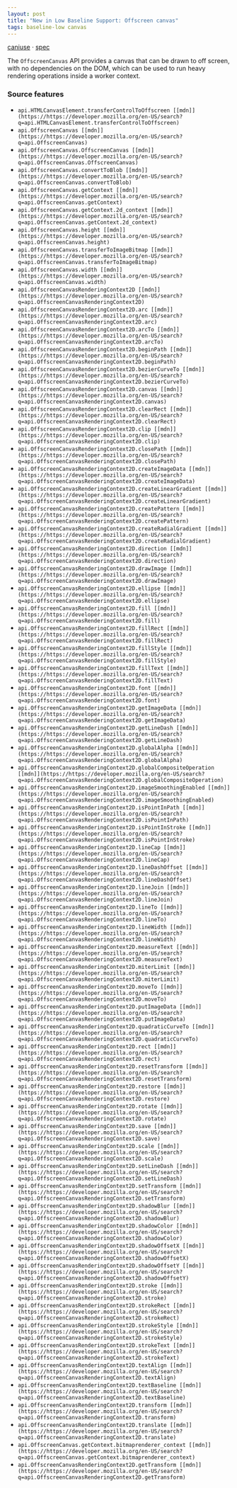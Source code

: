 ```yaml
---
layout: post
title: "New in Low Baseline Support: Offscreen canvas"
tags: baseline-low canvas
---
```


[caniuse](https://caniuse.com/?search=offscreen-canvas) · [spec](https://html.spec.whatwg.org/multipage/canvas.html#the-offscreencanvas-interface)

The `OffscreenCanvas` API provides a canvas that can be drawn to off screen, with no dependencies on the DOM, which can be used to run heavy rendering operations inside a worker context.

### Source features

- ``api.HTMLCanvasElement.transferControlToOffscreen [[mdn]](https://https://developer.mozilla.org/en-US/search?q=api.HTMLCanvasElement.transferControlToOffscreen)``
- ``api.OffscreenCanvas [[mdn]](https://https://developer.mozilla.org/en-US/search?q=api.OffscreenCanvas)``
- ``api.OffscreenCanvas.OffscreenCanvas [[mdn]](https://https://developer.mozilla.org/en-US/search?q=api.OffscreenCanvas.OffscreenCanvas)``
- ``api.OffscreenCanvas.convertToBlob [[mdn]](https://https://developer.mozilla.org/en-US/search?q=api.OffscreenCanvas.convertToBlob)``
- ``api.OffscreenCanvas.getContext [[mdn]](https://https://developer.mozilla.org/en-US/search?q=api.OffscreenCanvas.getContext)``
- ``api.OffscreenCanvas.getContext.2d_context [[mdn]](https://https://developer.mozilla.org/en-US/search?q=api.OffscreenCanvas.getContext.2d_context)``
- ``api.OffscreenCanvas.height [[mdn]](https://https://developer.mozilla.org/en-US/search?q=api.OffscreenCanvas.height)``
- ``api.OffscreenCanvas.transferToImageBitmap [[mdn]](https://https://developer.mozilla.org/en-US/search?q=api.OffscreenCanvas.transferToImageBitmap)``
- ``api.OffscreenCanvas.width [[mdn]](https://https://developer.mozilla.org/en-US/search?q=api.OffscreenCanvas.width)``
- ``api.OffscreenCanvasRenderingContext2D [[mdn]](https://https://developer.mozilla.org/en-US/search?q=api.OffscreenCanvasRenderingContext2D)``
- ``api.OffscreenCanvasRenderingContext2D.arc [[mdn]](https://https://developer.mozilla.org/en-US/search?q=api.OffscreenCanvasRenderingContext2D.arc)``
- ``api.OffscreenCanvasRenderingContext2D.arcTo [[mdn]](https://https://developer.mozilla.org/en-US/search?q=api.OffscreenCanvasRenderingContext2D.arcTo)``
- ``api.OffscreenCanvasRenderingContext2D.beginPath [[mdn]](https://https://developer.mozilla.org/en-US/search?q=api.OffscreenCanvasRenderingContext2D.beginPath)``
- ``api.OffscreenCanvasRenderingContext2D.bezierCurveTo [[mdn]](https://https://developer.mozilla.org/en-US/search?q=api.OffscreenCanvasRenderingContext2D.bezierCurveTo)``
- ``api.OffscreenCanvasRenderingContext2D.canvas [[mdn]](https://https://developer.mozilla.org/en-US/search?q=api.OffscreenCanvasRenderingContext2D.canvas)``
- ``api.OffscreenCanvasRenderingContext2D.clearRect [[mdn]](https://https://developer.mozilla.org/en-US/search?q=api.OffscreenCanvasRenderingContext2D.clearRect)``
- ``api.OffscreenCanvasRenderingContext2D.clip [[mdn]](https://https://developer.mozilla.org/en-US/search?q=api.OffscreenCanvasRenderingContext2D.clip)``
- ``api.OffscreenCanvasRenderingContext2D.closePath [[mdn]](https://https://developer.mozilla.org/en-US/search?q=api.OffscreenCanvasRenderingContext2D.closePath)``
- ``api.OffscreenCanvasRenderingContext2D.createImageData [[mdn]](https://https://developer.mozilla.org/en-US/search?q=api.OffscreenCanvasRenderingContext2D.createImageData)``
- ``api.OffscreenCanvasRenderingContext2D.createLinearGradient [[mdn]](https://https://developer.mozilla.org/en-US/search?q=api.OffscreenCanvasRenderingContext2D.createLinearGradient)``
- ``api.OffscreenCanvasRenderingContext2D.createPattern [[mdn]](https://https://developer.mozilla.org/en-US/search?q=api.OffscreenCanvasRenderingContext2D.createPattern)``
- ``api.OffscreenCanvasRenderingContext2D.createRadialGradient [[mdn]](https://https://developer.mozilla.org/en-US/search?q=api.OffscreenCanvasRenderingContext2D.createRadialGradient)``
- ``api.OffscreenCanvasRenderingContext2D.direction [[mdn]](https://https://developer.mozilla.org/en-US/search?q=api.OffscreenCanvasRenderingContext2D.direction)``
- ``api.OffscreenCanvasRenderingContext2D.drawImage [[mdn]](https://https://developer.mozilla.org/en-US/search?q=api.OffscreenCanvasRenderingContext2D.drawImage)``
- ``api.OffscreenCanvasRenderingContext2D.ellipse [[mdn]](https://https://developer.mozilla.org/en-US/search?q=api.OffscreenCanvasRenderingContext2D.ellipse)``
- ``api.OffscreenCanvasRenderingContext2D.fill [[mdn]](https://https://developer.mozilla.org/en-US/search?q=api.OffscreenCanvasRenderingContext2D.fill)``
- ``api.OffscreenCanvasRenderingContext2D.fillRect [[mdn]](https://https://developer.mozilla.org/en-US/search?q=api.OffscreenCanvasRenderingContext2D.fillRect)``
- ``api.OffscreenCanvasRenderingContext2D.fillStyle [[mdn]](https://https://developer.mozilla.org/en-US/search?q=api.OffscreenCanvasRenderingContext2D.fillStyle)``
- ``api.OffscreenCanvasRenderingContext2D.fillText [[mdn]](https://https://developer.mozilla.org/en-US/search?q=api.OffscreenCanvasRenderingContext2D.fillText)``
- ``api.OffscreenCanvasRenderingContext2D.font [[mdn]](https://https://developer.mozilla.org/en-US/search?q=api.OffscreenCanvasRenderingContext2D.font)``
- ``api.OffscreenCanvasRenderingContext2D.getImageData [[mdn]](https://https://developer.mozilla.org/en-US/search?q=api.OffscreenCanvasRenderingContext2D.getImageData)``
- ``api.OffscreenCanvasRenderingContext2D.getLineDash [[mdn]](https://https://developer.mozilla.org/en-US/search?q=api.OffscreenCanvasRenderingContext2D.getLineDash)``
- ``api.OffscreenCanvasRenderingContext2D.globalAlpha [[mdn]](https://https://developer.mozilla.org/en-US/search?q=api.OffscreenCanvasRenderingContext2D.globalAlpha)``
- ``api.OffscreenCanvasRenderingContext2D.globalCompositeOperation [[mdn]](https://https://developer.mozilla.org/en-US/search?q=api.OffscreenCanvasRenderingContext2D.globalCompositeOperation)``
- ``api.OffscreenCanvasRenderingContext2D.imageSmoothingEnabled [[mdn]](https://https://developer.mozilla.org/en-US/search?q=api.OffscreenCanvasRenderingContext2D.imageSmoothingEnabled)``
- ``api.OffscreenCanvasRenderingContext2D.isPointInPath [[mdn]](https://https://developer.mozilla.org/en-US/search?q=api.OffscreenCanvasRenderingContext2D.isPointInPath)``
- ``api.OffscreenCanvasRenderingContext2D.isPointInStroke [[mdn]](https://https://developer.mozilla.org/en-US/search?q=api.OffscreenCanvasRenderingContext2D.isPointInStroke)``
- ``api.OffscreenCanvasRenderingContext2D.lineCap [[mdn]](https://https://developer.mozilla.org/en-US/search?q=api.OffscreenCanvasRenderingContext2D.lineCap)``
- ``api.OffscreenCanvasRenderingContext2D.lineDashOffset [[mdn]](https://https://developer.mozilla.org/en-US/search?q=api.OffscreenCanvasRenderingContext2D.lineDashOffset)``
- ``api.OffscreenCanvasRenderingContext2D.lineJoin [[mdn]](https://https://developer.mozilla.org/en-US/search?q=api.OffscreenCanvasRenderingContext2D.lineJoin)``
- ``api.OffscreenCanvasRenderingContext2D.lineTo [[mdn]](https://https://developer.mozilla.org/en-US/search?q=api.OffscreenCanvasRenderingContext2D.lineTo)``
- ``api.OffscreenCanvasRenderingContext2D.lineWidth [[mdn]](https://https://developer.mozilla.org/en-US/search?q=api.OffscreenCanvasRenderingContext2D.lineWidth)``
- ``api.OffscreenCanvasRenderingContext2D.measureText [[mdn]](https://https://developer.mozilla.org/en-US/search?q=api.OffscreenCanvasRenderingContext2D.measureText)``
- ``api.OffscreenCanvasRenderingContext2D.miterLimit [[mdn]](https://https://developer.mozilla.org/en-US/search?q=api.OffscreenCanvasRenderingContext2D.miterLimit)``
- ``api.OffscreenCanvasRenderingContext2D.moveTo [[mdn]](https://https://developer.mozilla.org/en-US/search?q=api.OffscreenCanvasRenderingContext2D.moveTo)``
- ``api.OffscreenCanvasRenderingContext2D.putImageData [[mdn]](https://https://developer.mozilla.org/en-US/search?q=api.OffscreenCanvasRenderingContext2D.putImageData)``
- ``api.OffscreenCanvasRenderingContext2D.quadraticCurveTo [[mdn]](https://https://developer.mozilla.org/en-US/search?q=api.OffscreenCanvasRenderingContext2D.quadraticCurveTo)``
- ``api.OffscreenCanvasRenderingContext2D.rect [[mdn]](https://https://developer.mozilla.org/en-US/search?q=api.OffscreenCanvasRenderingContext2D.rect)``
- ``api.OffscreenCanvasRenderingContext2D.resetTransform [[mdn]](https://https://developer.mozilla.org/en-US/search?q=api.OffscreenCanvasRenderingContext2D.resetTransform)``
- ``api.OffscreenCanvasRenderingContext2D.restore [[mdn]](https://https://developer.mozilla.org/en-US/search?q=api.OffscreenCanvasRenderingContext2D.restore)``
- ``api.OffscreenCanvasRenderingContext2D.rotate [[mdn]](https://https://developer.mozilla.org/en-US/search?q=api.OffscreenCanvasRenderingContext2D.rotate)``
- ``api.OffscreenCanvasRenderingContext2D.save [[mdn]](https://https://developer.mozilla.org/en-US/search?q=api.OffscreenCanvasRenderingContext2D.save)``
- ``api.OffscreenCanvasRenderingContext2D.scale [[mdn]](https://https://developer.mozilla.org/en-US/search?q=api.OffscreenCanvasRenderingContext2D.scale)``
- ``api.OffscreenCanvasRenderingContext2D.setLineDash [[mdn]](https://https://developer.mozilla.org/en-US/search?q=api.OffscreenCanvasRenderingContext2D.setLineDash)``
- ``api.OffscreenCanvasRenderingContext2D.setTransform [[mdn]](https://https://developer.mozilla.org/en-US/search?q=api.OffscreenCanvasRenderingContext2D.setTransform)``
- ``api.OffscreenCanvasRenderingContext2D.shadowBlur [[mdn]](https://https://developer.mozilla.org/en-US/search?q=api.OffscreenCanvasRenderingContext2D.shadowBlur)``
- ``api.OffscreenCanvasRenderingContext2D.shadowColor [[mdn]](https://https://developer.mozilla.org/en-US/search?q=api.OffscreenCanvasRenderingContext2D.shadowColor)``
- ``api.OffscreenCanvasRenderingContext2D.shadowOffsetX [[mdn]](https://https://developer.mozilla.org/en-US/search?q=api.OffscreenCanvasRenderingContext2D.shadowOffsetX)``
- ``api.OffscreenCanvasRenderingContext2D.shadowOffsetY [[mdn]](https://https://developer.mozilla.org/en-US/search?q=api.OffscreenCanvasRenderingContext2D.shadowOffsetY)``
- ``api.OffscreenCanvasRenderingContext2D.stroke [[mdn]](https://https://developer.mozilla.org/en-US/search?q=api.OffscreenCanvasRenderingContext2D.stroke)``
- ``api.OffscreenCanvasRenderingContext2D.strokeRect [[mdn]](https://https://developer.mozilla.org/en-US/search?q=api.OffscreenCanvasRenderingContext2D.strokeRect)``
- ``api.OffscreenCanvasRenderingContext2D.strokeStyle [[mdn]](https://https://developer.mozilla.org/en-US/search?q=api.OffscreenCanvasRenderingContext2D.strokeStyle)``
- ``api.OffscreenCanvasRenderingContext2D.strokeText [[mdn]](https://https://developer.mozilla.org/en-US/search?q=api.OffscreenCanvasRenderingContext2D.strokeText)``
- ``api.OffscreenCanvasRenderingContext2D.textAlign [[mdn]](https://https://developer.mozilla.org/en-US/search?q=api.OffscreenCanvasRenderingContext2D.textAlign)``
- ``api.OffscreenCanvasRenderingContext2D.textBaseline [[mdn]](https://https://developer.mozilla.org/en-US/search?q=api.OffscreenCanvasRenderingContext2D.textBaseline)``
- ``api.OffscreenCanvasRenderingContext2D.transform [[mdn]](https://https://developer.mozilla.org/en-US/search?q=api.OffscreenCanvasRenderingContext2D.transform)``
- ``api.OffscreenCanvasRenderingContext2D.translate [[mdn]](https://https://developer.mozilla.org/en-US/search?q=api.OffscreenCanvasRenderingContext2D.translate)``
- ``api.OffscreenCanvas.getContext.bitmaprenderer_context [[mdn]](https://https://developer.mozilla.org/en-US/search?q=api.OffscreenCanvas.getContext.bitmaprenderer_context)``
- ``api.OffscreenCanvasRenderingContext2D.getTransform [[mdn]](https://https://developer.mozilla.org/en-US/search?q=api.OffscreenCanvasRenderingContext2D.getTransform)``
